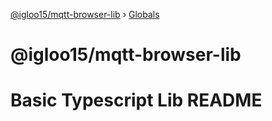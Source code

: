 [@igloo15/mqtt-browser-lib](README.md) › [Globals](globals.md)

# @igloo15/mqtt-browser-lib

# Basic Typescript Lib README
